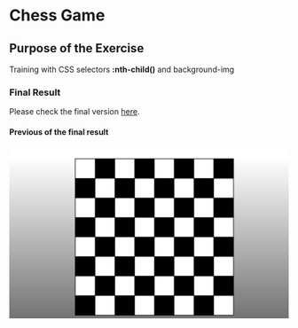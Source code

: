 # Chess Game

## Purpose of the Exercise

Training with CSS selectors **:nth-child()** and background-img

### Final Result

Please check the final version [here](https://bidodev.github.io/chess-game/).

#### Previous of the final result

[![alt text](./img/img.png)](https://bidodev.github.io/chess-game/)
